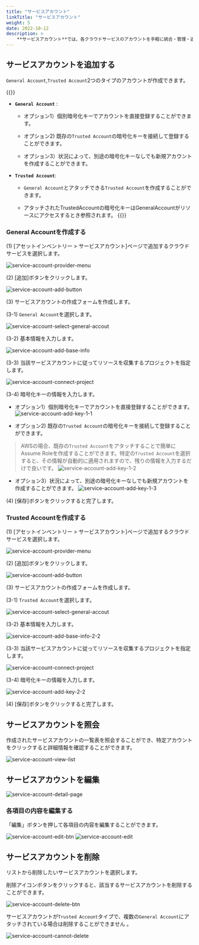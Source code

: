 ```yaml
---
title: "サービスアカウント"
linkTitle: "サービスアカウント"
weight: 5
date: 2022-10-12
description: >
    **サービスアカウント**では、各クラウドサービスのアカウントを手軽に統合・管理・追跡することができます。
---
```


## サービスアカウントを追加する

`General Account`,`Trusted Account`2つのタイプのアカウントが作成できます。	

{{<alert>}}
- __`General Account`__ :
    
  - オプション1）個別暗号化キーでアカウントを直接登録することができます。	
    
  - オプション2) 既存の`Trusted Account`の暗号化キーを接続して登録することができます。	
    
  - オプション3）状況によって、別途の暗号化キーなしでも新規アカウントを作成することができます。	
    
- __`Trusted Account`__:
    
  - `General Account`とアタッチできる`Trusted Account`を作成することができます。
  
  - アタッチされたTrustedAccountの暗号化キーはGeneralAccountがリソースにアクセスするとき参照されます。
{{</alert>}}


### General Accountを作成する

(1) [アセットインベントリー > サービスアカウント]ページで追加するクラウドサービスを選択します。

![service-account-provider-menu](/jp/docs/guides/getting-started/service-account-img/service-account-provider-menu-2.png)

(2) [追加]ボタンをクリックします。

![service-account-add-button](/jp/docs/guides/getting-started/service-account-img/service-account-add-button.png)

(3) サービスアカウントの作成フォームを作成します。

(3-1) `General Account`を選択します。	

![service-account-select-general-accout](/jp/docs/guides/asset-inventory/service-account-img/service-account-select-general-accout.png)

(3-2) 基本情報を入力します。

![service-account-add-base-info](/jp/docs/guides/getting-started/service-account-img/service-account-add-base-info.png)

(3-3) 当該サービスアカウントに従ってリソースを収集するプロジェクトを指定します。

![service-account-connect-project](/jp/docs/guides/getting-started/service-account-img/service-account-connect-project.png)

(3-4) 暗号化キーの情報を入力します。

- オプション1）個別暗号化キーでアカウントを直接登録することができます。	
![service-account-add-key-1-1](/jp/docs/guides/getting-started/service-account-img/service-account-add-key-1-1.png)
    
- オプション2) 既存の`Trusted Account`の暗号化キーを接続して登録することができます。
 > AWSの場合、既存の`Trusted Account`をアタッチすることで簡単にAssume Roleを作成することができます。特定の`Trusted Account`を選択すると、その情報が自動的に適用されますので、残りの情報を入力するだけで良いです。
![service-account-add-key-1-2](/jp/docs/guides/getting-started/service-account-img/service-account-add-key-1-2.png)	
    
- オプション3）状況によって、別途の暗号化キーなしでも新規アカウントを作成することができます。
![service-account-add-key-1-3](/jp/docs/guides/getting-started/service-account-img/service-account-add-key-1-3.png)	


(4) [保存]ボタンをクリックすると完了します。



### Trusted Accountを作成する

(1) [アセットインベントリー > サービスアカウント]ページで追加するクラウドサービスを選択します。

![service-account-provider-menu](/jp/docs/guides/getting-started/service-account-img/service-account-provider-menu.png)

(2) [追加]ボタンをクリックします。

![service-account-add-button](/jp/docs/guides/getting-started/service-account-img/service-account-add-button.png)

(3) サービスアカウントの作成フォームを作成します。

(3-1) `Trusted Account`を選択します。	

![service-account-select-general-accout](/jp/docs/guides/asset-inventory/service-account-img/service-account-select-general-accout.png)

(3-2) 基本情報を入力します。

![service-account-add-base-info-2-2](/jp/docs/guides/getting-started/service-account-img/service-account-add-base-info-2-2.png)

(3-3) 当該サービスアカウントに従ってリソースを収集するプロジェクトを指定します。

![service-account-connect-project](/jp/docs/guides/getting-started/service-account-img/service-account-connect-project.png)

(3-4) 暗号化キーの情報を入力します。

![service-account-add-key-2-2](/jp/docs/guides/getting-started/service-account-img/service-account-add-key-2-2.png)

(4) [保存]ボタンをクリックすると完了します。


## サービスアカウントを照会	

作成されたサービスアカウントの一覧表を照会することができ、特定アカウントをクリックすると詳細情報を確認することができます。	

![service-account-view-list](/jp/docs/guides/asset-inventory/service-account-img/service-account-view-list.png)


## サービスアカウントを編集		

![service-account-detail-page](/jp/docs/guides/asset-inventory/service-account-img/service-account-detail-page.png)

### 各項目の内容を編集する

「編集」ボタンを押して各項目の内容を編集することができます。

![service-account-edit-btn](/jp/docs/guides/asset-inventory/service-account-img/service-account-edit-btn.png)
![service-account-edit](/jp/docs/guides/asset-inventory/service-account-img/service-account-edit.png)


## サービスアカウントを削除	

リストから削除したいサービスアカウントを選択します。	

削除アイコンボタンをクリックすると、該当するサービスアカウントを削除することができます。

![service-account-delete-btn](/jp/docs/guides/asset-inventory/service-account-img/service-account-delete-btn.png)

サービスアカウントが`Trusted Account`タイプで、複数の`General Account`にアタッチされている場合は削除することができません	。

![service-account-cannot-delete](/jp/docs/guides/asset-inventory/service-account-img/service-account-cannot-delete.png)
